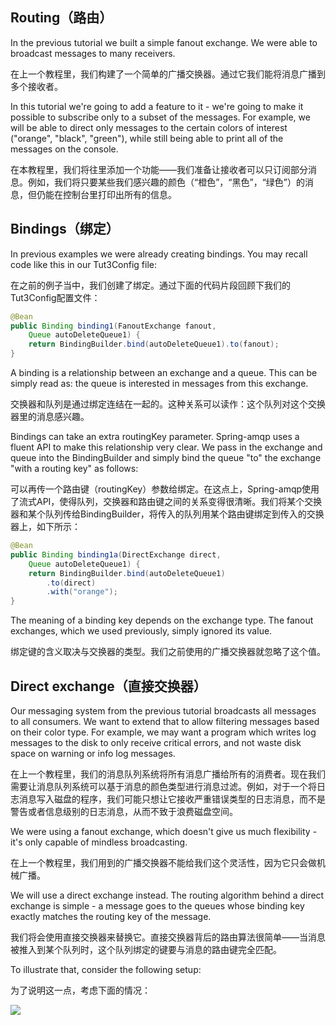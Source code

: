 ## Routing（路由）

In the previous tutorial we built a simple fanout exchange. We were able to broadcast messages to many receivers.

在上一个教程里，我们构建了一个简单的广播交换器。通过它我们能将消息广播到多个接收者。

In this tutorial we're going to add a feature to it - we're going to make it possible to subscribe only to a subset of the messages. For example, we will be able to direct only messages to the certain colors of interest \("orange", "black", "green"\), while still being able to print all of the messages on the console.

在本教程里，我们将往里添加一个功能——我们准备让接收者可以只订阅部分消息。例如，我们将只要某些我们感兴趣的颜色（“橙色”，“黑色”，“绿色”）的消息，但仍能在控制台里打印出所有的信息。

## Bindings（绑定）

In previous examples we were already creating bindings. You may recall code like this in our Tut3Config file:

在之前的例子当中，我们创建了绑定。通过下面的代码片段回顾下我们的Tut3Config配置文件：

```java
@Bean
public Binding binding1(FanoutExchange fanout, 
    Queue autoDeleteQueue1) {
    return BindingBuilder.bind(autoDeleteQueue1).to(fanout);
}
```

A binding is a relationship between an exchange and a queue. This can be simply read as: the queue is interested in messages from this exchange.

交换器和队列是通过绑定连结在一起的。这种关系可以读作：这个队列对这个交换器里的消息感兴趣。

Bindings can take an extra routingKey parameter. Spring-amqp uses a fluent API to make this relationship very clear. We pass in the exchange and queue into the BindingBuilder and simply bind the queue "to" the exchange "with a routing key" as follows:

可以再传一个路由键（routingKey）参数给绑定。在这点上，Spring-amqp使用了流式API，使得队列，交换器和路由键之间的关系变得很清晰。我们将某个交换器和某个队列传给BindingBuilder，将传入的队列用某个路由键绑定到传入的交换器上，如下所示：

```java
@Bean
public Binding binding1a(DirectExchange direct, 
    Queue autoDeleteQueue1) {
    return BindingBuilder.bind(autoDeleteQueue1)
        .to(direct)
        .with("orange");
}
```

The meaning of a binding key depends on the exchange type. The fanout exchanges, which we used previously, simply ignored its value.

绑定键的含义取决与交换器的类型。我们之前使用的广播交换器就忽略了这个值。

## Direct exchange（直接交换器）

Our messaging system from the previous tutorial broadcasts all messages to all consumers. We want to extend that to allow filtering messages based on their color type. For example, we may want a program which writes log messages to the disk to only receive critical errors, and not waste disk space on warning or info log messages.

在上一个教程里，我们的消息队列系统将所有消息广播给所有的消费者。现在我们需要让消息队列系统可以基于消息的颜色类型进行消息过滤。例如，对于一个将日志消息写入磁盘的程序，我们可能只想让它接收严重错误类型的日志消息，而不是警告或者信息级别的日志消息，从而不致于浪费磁盘空间。

We were using a fanout exchange, which doesn't give us much flexibility - it's only capable of mindless broadcasting.

在上一个教程里，我们用到的广播交换器不能给我们这个灵活性，因为它只会做机械广播。

We will use a direct exchange instead. The routing algorithm behind a direct exchange is simple - a message goes to the queues whose binding key exactly matches the routing key of the message.

我们将会使用直接交换器来替换它。直接交换器背后的路由算法很简单——当消息被推入到某个队列时，这个队列绑定的键要与消息的路由键完全匹配。

To illustrate that, consider the following setup:

为了说明这一点，考虑下面的情况：

![](https://www.rabbitmq.com/img/tutorials/direct-exchange.png)



